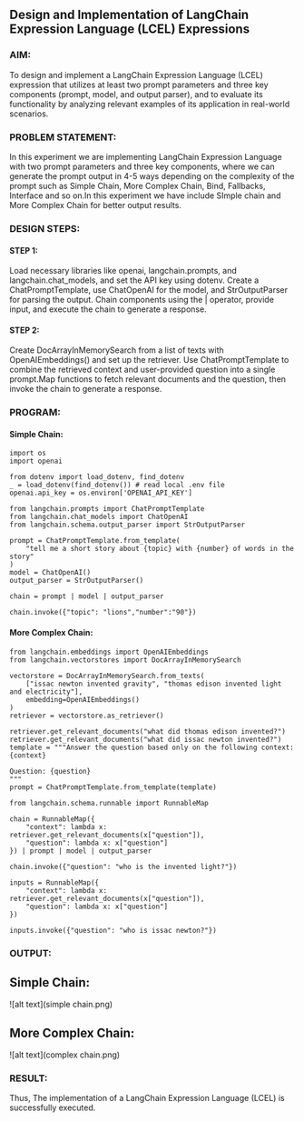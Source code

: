 ## Design and Implementation of LangChain Expression Language (LCEL) Expressions

### AIM:
To design and implement a LangChain Expression Language (LCEL) expression that utilizes at least two prompt parameters and three key components (prompt, model, and output parser), and to evaluate its functionality by analyzing relevant examples of its application in real-world scenarios.

### PROBLEM STATEMENT:
In this experiment we are implementing LangChain Expression Language with two prompt parameters and three key components, where we can generate the prompt output in 4-5 ways depending on the complexity of the prompt such as Simple Chain, More Complex Chain, Bind, Fallbacks, Interface and so on.In this experiment we have include SImple chain and More Complex Chain for better output results.

### DESIGN STEPS:

#### STEP 1:
Load necessary libraries like openai, langchain.prompts, and langchain.chat_models, and set the API key using dotenv. Create a ChatPromptTemplate, use ChatOpenAI for the model, and StrOutputParser for parsing the output. Chain components using the | operator, provide input, and execute the chain to generate a response.



#### STEP 2:
Create DocArrayInMemorySearch from a list of texts with OpenAIEmbeddings() and set up the retriever.  Use ChatPromptTemplate to combine the retrieved context and user-provided question into a single prompt.Map functions to fetch relevant documents and the question, then invoke the chain to generate a response.

### PROGRAM:
#### Simple Chain:
```
import os
import openai

from dotenv import load_dotenv, find_dotenv
_ = load_dotenv(find_dotenv()) # read local .env file
openai.api_key = os.environ['OPENAI_API_KEY']

from langchain.prompts import ChatPromptTemplate
from langchain.chat_models import ChatOpenAI
from langchain.schema.output_parser import StrOutputParser

prompt = ChatPromptTemplate.from_template(
    "tell me a short story about {topic} with {number} of words in the story"
)
model = ChatOpenAI()
output_parser = StrOutputParser()

chain = prompt | model | output_parser

chain.invoke({"topic": "lions","number":"90"})
```
#### More Complex Chain:
```
from langchain.embeddings import OpenAIEmbeddings
from langchain.vectorstores import DocArrayInMemorySearch

vectorstore = DocArrayInMemorySearch.from_texts(
    ["issac newton invented gravity", "thomas edison invented light and electricity"],
    embedding=OpenAIEmbeddings()
)
retriever = vectorstore.as_retriever()

retriever.get_relevant_documents("what did thomas edison invented?")
retriever.get_relevant_documents("what did issac newton invented?")
template = """Answer the question based only on the following context:
{context}

Question: {question}
"""
prompt = ChatPromptTemplate.from_template(template)

from langchain.schema.runnable import RunnableMap

chain = RunnableMap({
    "context": lambda x: retriever.get_relevant_documents(x["question"]),
    "question": lambda x: x["question"]
}) | prompt | model | output_parser

chain.invoke({"question": "who is the invented light?"})

inputs = RunnableMap({
    "context": lambda x: retriever.get_relevant_documents(x["question"]),
    "question": lambda x: x["question"]
})

inputs.invoke({"question": "who is issac newton?"})
```

### OUTPUT:
## Simple Chain:
![alt text](simple chain.png)
## More Complex Chain:
![alt text](complex chain.png)
### RESULT:
Thus, The implementation of a LangChain Expression Language (LCEL) is successfully executed.